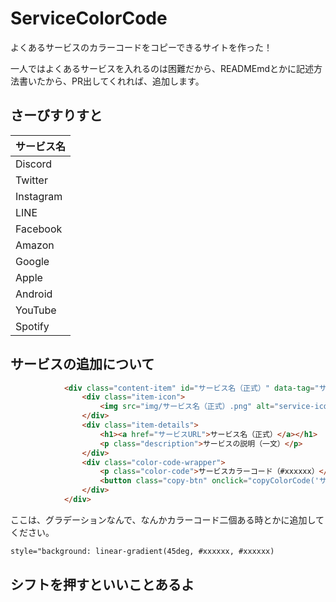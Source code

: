 # ServiceColorCode
よくあるサービスのカラーコードをコピーできるサイトを作った！

一人ではよくあるサービスを入れるのは困難だから、READMEmdとかに記述方法書いたから、PR出してくれれば、追加します。

## さーびすりすと
| サービス名 |
| --- |
|Discord|
|Twitter|
|Instagram|
|LINE|
|Facebook|
|Amazon|
|Google|
|Apple|
|Android|
|YouTube|
|Spotify|

## サービスの追加について
```html
            <div class="content-item" id="サービス名（正式）" data-tag="サービス名（小文字）" style="background: linear-gradient(45deg, #xxxxxx, #xxxxxx);">
                <div class="item-icon">
                    <img src="img/サービス名（正式）.png" alt="service-icon">
                </div>
                <div class="item-details">
                    <h1><a href="サービスURL">サービス名（正式）</a></h1>
                    <p class="description">サービスの説明（一文）</p>
                </div>
                <div class="color-code-wrapper">
                    <p class="color-code">サービスカラーコード（#xxxxxx）</p>
                    <button class="copy-btn" onclick="copyColorCode('サービスカラーコード（#xxxxxx）')">カラーコード コピー</button>
                </div>
            </div>
```
ここは、グラデーションなんで、なんかカラーコード二個ある時とかに追加してください。
```html
style="background: linear-gradient(45deg, #xxxxxx, #xxxxxx)
```

## シフトを押すといいことあるよ
